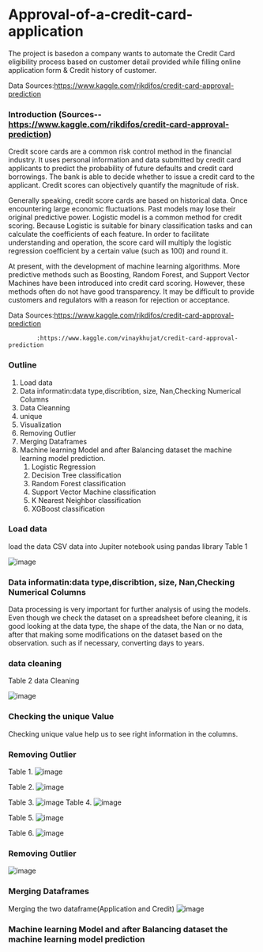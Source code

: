 # Approval-of-a-credit-card-application
The project is basedon a company wants to automate the Credit Card eligibility process based on customer detail provided while filling online application form & Credit history of customer.

Data Sources:https://www.kaggle.com/rikdifos/credit-card-approval-prediction

### Introduction (Sources--https://www.kaggle.com/rikdifos/credit-card-approval-prediction)

Credit score cards are a common risk control method in the financial industry. It uses personal information and data submitted by credit card applicants to predict the probability of future defaults and credit card borrowings. The bank is able to decide whether to issue a credit card to the applicant. Credit scores can objectively quantify the magnitude of risk.
 
Generally speaking, credit score cards are based on historical data. Once encountering large economic fluctuations. Past models may lose their original predictive power. Logistic model is a common method for credit scoring. Because Logistic is suitable for binary classification tasks and can calculate the coefficients of each feature. In order to facilitate understanding and operation, the score card will multiply the logistic regression coefficient by a certain value (such as 100) and round it.
 
At present, with the development of machine learning algorithms. More predictive methods such as Boosting, Random Forest, and Support Vector Machines have been introduced into credit card scoring. However, these methods often do not have good transparency. It may be difficult to provide customers and regulators with a reason for rejection or acceptance.


Data Sources:https://www.kaggle.com/rikdifos/credit-card-approval-prediction

            :https://www.kaggle.com/vinaykhujat/credit-card-approval-prediction

### Outline

1. Load data
2. Data informatin:data type,discribtion, size, Nan,Checking Numerical Columns
3. Data Cleanning
4. unique
5. Visualization
6. Removing Outlier
7. Merging Dataframes
8. Machine learning Model and after Balancing dataset the machine learning model prediction.
    1. Logistic Regression
    2. Decision Tree classification
    3. Random Forest classification
    4. Support Vector Machine classification
    5. K Nearest Neighbor classification
    6. XGBoost classification
 

### Load data
 
load the data CSV data into Jupiter notebook using pandas library
Table 1

 ![image](https://user-images.githubusercontent.com/80365882/139561296-b590a1d6-0b15-4dca-b56c-ac7bb63fe1c3.png)

 ### Data informatin:data type,discribtion, size, Nan,Checking Numerical Columns
 Data processing is very important for further analysis of using the models. Even though we check the dataset on a spreadsheet before cleaning, it is good looking at the data type, the shape of the data, the Nan or no data, after that making some modifications on the dataset based on the observation. such as if necessary, converting days to years.
  
   
 ### data cleaning

Table 2 data Cleaning

![image](https://user-images.githubusercontent.com/80365882/139561360-8dc1a380-e1a4-49fe-9ff3-e2a8810c9da0.png)

### Checking the unique Value
Checking unique value help us to see right information in the columns.

### Removing Outlier

Table 1.
![image](https://user-images.githubusercontent.com/80365882/139747655-80741242-f02c-43bf-a97e-70c2c6afc44f.png)

Table 2. 
![image](https://user-images.githubusercontent.com/80365882/139747706-e45e5468-cc2b-4b83-a628-630e6243c8f6.png)

Table 3.
![image](https://user-images.githubusercontent.com/80365882/139747817-148c6ae3-c515-4a1f-9985-9e572f5b250a.png)
Table 4.
![image](https://user-images.githubusercontent.com/80365882/139747854-d1a5ea63-e572-448c-8be8-f3f579bf2d51.png)

Table 5.
![image](https://user-images.githubusercontent.com/80365882/139747896-94a622b4-81b8-48e0-bcba-9be5441c60ef.png)

Table 6.
![image](https://user-images.githubusercontent.com/80365882/139748309-eb93dd17-eb3d-4d84-b6d0-a6f854d6188d.png)


### Removing Outlier

![image](https://user-images.githubusercontent.com/80365882/139748036-0f224f6b-9cd9-401b-8e91-ecb908793b50.png)

### Merging Dataframes
Merging the two dataframe(Application and Credit)
![image](https://user-images.githubusercontent.com/80365882/139749078-4763d673-598f-43b0-9ffd-dd96ce2aaca6.png)

### Machine learning Model and after Balancing dataset the machine learning model prediction




